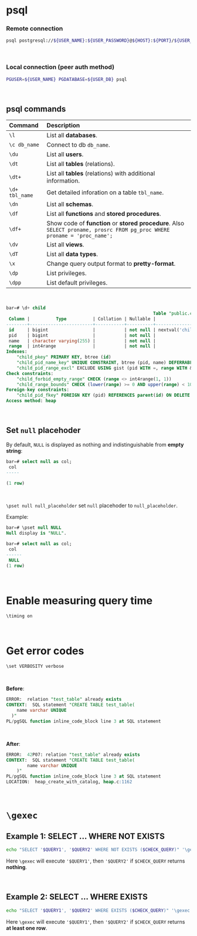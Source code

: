 # psql
### Remote connection
```bash
psql postgresql://${USER_NAME}:${USER_PASSWORD}@${HOST}:${PORT}/${USER_DB}
```

<br>

### Local connection (peer auth method)
```bash
PGUSER=${USER_NAME} PGDATABASE=${USER_DB} psql
```

<br>

## psql commands
|Command|Description|
|:------|:----------|
|`\l`|List all **databases**.|
|`\c db_name`|Connect to db `db_name`.|
|`\du`|List all **users**.|
|`\dt`|List all **tables** (relations).|
|`\dt+`|List all **tables** (relations) with additional information.|
|`\d+ tbl_name`|Get detailed inforation on a table `tbl_name`.|
|`\dn`|List all **schemas**.|
|`\df`|List all **functions** and **stored procedures**.|
|`\df+`|Show code of **function** or **stored procedure**. Also `SELECT proname, prosrc FROM pg_proc WHERE proname = 'proc_name';`|
|`\dv`|List all **views**.|
|`\dT`|List all **data types**.|
|`\x`|Change query output format to **pretty-format**.|
|`\dp`|List privileges.|
|`\dpp`|List default privileges.|

<br>

```sql
bar=# \d+ child
                                                        Table "public.child"
 Column |          Type          | Collation | Nullable |              Default              | Storage  | Stats target | Description
--------+------------------------+-----------+----------+-----------------------------------+----------+--------------+-------------
 id     | bigint                 |           | not null | nextval('child_id_seq'::regclass) | plain    |              |
 pid    | bigint                 |           | not null |                                   | plain    |              |
 name   | character varying(255) |           | not null |                                   | extended |              |
 range  | int4range              |           | not null |                                   | extended |              |
Indexes:
    "child_pkey" PRIMARY KEY, btree (id)
    "child_pid_name_key" UNIQUE CONSTRAINT, btree (pid, name) DEFERRABLE INITIALLY DEFERRED
    "child_pid_range_excl" EXCLUDE USING gist (pid WITH =, range WITH &&)
Check constraints:
    "child_forbid_empty_range" CHECK (range <> int4range(1, 1))
    "child_range_bounds" CHECK (lower(range) >= 0 AND upper(range) < 1000)
Foreign-key constraints:
    "child_pid_fkey" FOREIGN KEY (pid) REFERENCES parent(id) ON DELETE CASCADE DEFERRABLE INITIALLY DEFERRED
Access method: heap
```

<br>

## Set `null` placehoder
By default, `NULL` is displayed as nothing and indistinguishable from **empty string**:
```sql
bar=# select null as col;
 col
-----

(1 row)
```
<br>

`\pset null null_placeholder` set `null` placehoder to `null_placeholder`.

Example:
```sql
bar=# \pset null NULL
Null display is "NULL".

bar=# select null as col;
 col
------
 NULL
(1 row)
```

<br>

# Enable measuring query time
`\timing on`

<br>

# Get error codes
`\set VERBOSITY verbose`

<br>

**Before**:
```sql
ERROR:  relation "test_table" already exists
CONTEXT:  SQL statement "CREATE TABLE test_table(
    name varchar UNIQUE
  )"
PL/pgSQL function inline_code_block line 3 at SQL statement
```

<br>

**After**:
```sql
ERROR:  42P07: relation "test_table" already exists
CONTEXT:  SQL statement "CREATE TABLE test_table(
        name varchar UNIQUE
    )"
PL/pgSQL function inline_code_block line 3 at SQL statement
LOCATION:  heap_create_with_catalog, heap.c:1162
```

<br>

# `\gexec`
## Example 1: SELECT ... WHERE NOT EXISTS
```bash
echo "SELECT '$QUERY1', '$QUERY2' WHERE NOT EXISTS ($CHECK_QUERY)" '\gexec' | psql
```
Here `\gexec` will execute `'$QUERY1'`, then `'$QUERY2'` if `$CHECK_QUERY` returns **nothing**.<br>

<br>

## Example 2: SELECT ... WHERE EXISTS
```bash
echo "SELECT '$QUERY1', '$QUERY2' WHERE EXISTS ($CHECK_QUERY)" '\gexec'
```
Here `\gexec` will execute `'$QUERY1'`, then `'$QUERY2'` if `$CHECK_QUERY` returns **at least one row**.